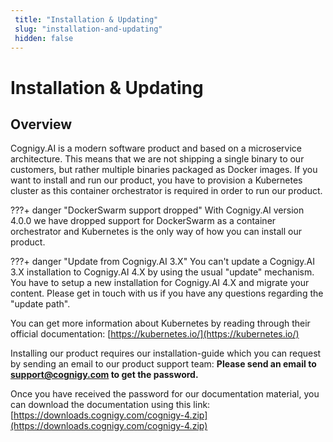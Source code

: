 ```yaml
---
 title: "Installation & Updating" 
 slug: "installation-and-updating" 
 hidden: false 
---
```

# Installation & Updating

## Overview

<div class="divider"></div>

Cognigy.AI is a modern software product and based on a microservice architecture. This means that we are not shipping a single binary to our customers, but rather multiple binaries packaged as Docker images. If you want to install and run our product, you have to provision a Kubernetes cluster as this container orchestrator is required in order to run our product.

???+ danger "DockerSwarm support dropped"
    With Cognigy.AI version 4.0.0 we have dropped support for DockerSwarm as a container orchestrator and Kubernetes is the only way of how you can install our product.

???+ danger "Update from Cognigy.AI 3.X"
    You can't update a Cognigy.AI 3.X installation to Cognigy.AI 4.X by using the usual "update" mechanism. You have to setup a new installation for Cognigy.AI 4.X and migrate your content. Please get in touch with us if you have any questions regarding the "update path".

You can get more information about Kubernetes by reading through their official documentation: [https://kubernetes.io/](https://kubernetes.io/)

Installing our product requires our installation-guide which you can request by sending an email to our product support team:
**Please send an email to support@cognigy.com to get the password.**

Once you have received the password for our documentation material, you can download the documentation using this link: [https://downloads.cognigy.com/cognigy-4.zip](https://downloads.cognigy.com/cognigy-4.zip)